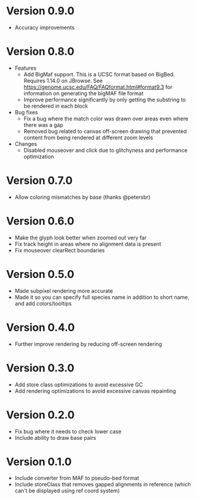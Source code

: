 # Version 0.9.0

- Accuracy improvements

# Version 0.8.0

- Features
  - Add BigMaf support. This is a UCSC format based on BigBed. Requires 1.14.0 on JBrowse. See https://genome.ucsc.edu/FAQ/FAQformat.html#format9.3 for information on generating the bigMAF file format
  - Improve performance significantly by only getting the substring to be rendered in each block
- Bug fixes
  - Fix a bug where the match color was drawn over areas even where there was a gap
  - Removed bug related to canvas off-screen drawing that prevented content from being rendered at different zoom levels
- Changes
  - Disabled mouseover and click due to glitchyness and performance optimization

# Version 0.7.0

- Allow coloring mismatches by base (thanks @petersbr)

# Version 0.6.0

- Make the glyph look better when zoomed out very far
- Fix track height in areas where no alignment data is present
- Fix mouseover clearRect boundaries

# Version 0.5.0

- Made subpixel rendering more accurate
- Made it so you can specify full species name in addition to short name, and add colors/tooltips

# Version 0.4.0

- Further improve rendering by reducing off-screen rendering

# Version 0.3.0

- Add store class optimizations to avoid excessive GC
- Add rendering optimizations to avoid excessive canvas repainting

# Version 0.2.0

- Fix bug where it needs to check lower case
- Include ability to draw base pairs

# Version 0.1.0

- Include converter from MAF to pseudo-bed format
- Include storeClass that removes gapped alignments in reference (which can't be displayed using ref coord system)
